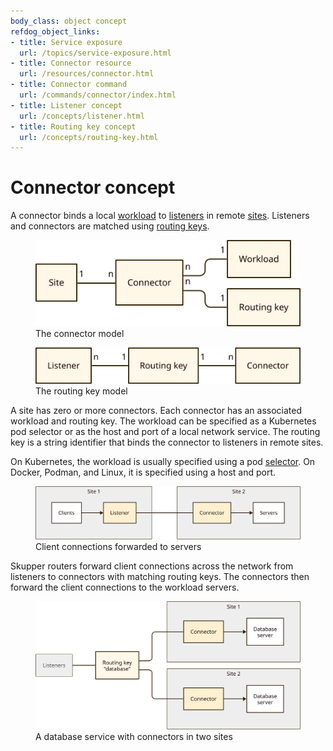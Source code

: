 ```yaml
---
body_class: object concept
refdog_object_links:
- title: Service exposure
  url: /topics/service-exposure.html
- title: Connector resource
  url: /resources/connector.html
- title: Connector command
  url: /commands/connector/index.html
- title: Listener concept
  url: /concepts/listener.html
- title: Routing key concept
  url: /concepts/routing-key.html
---
```


# Connector concept

<section>

A connector binds a local [workload](workload.html) to
[listeners](listener.html) in remote [sites](site.html).  Listeners
and connectors are matched using [routing keys](routing-key.html).

<figure>
  <img src="images/connector-model.svg"/>
  <figcaption>The connector model</figcaption>
</figure>

<figure>
  <img src="images/routing-key-model.svg"/>
  <figcaption>The routing key model</figcaption>
</figure>

A site has zero or more connectors.  Each connector has an
associated workload and routing key.  The workload can be specified
as a Kubernetes pod selector or as the host and port of a local
network service.  The routing key is a string identifier that binds
the connector to listeners in remote sites.

On Kubernetes, the workload is usually specified using a pod
[selector][kube-selector].  On Docker, Podman, and Linux, it is
specified using a host and port.

[kube-selector]: https://kubernetes.io/docs/concepts/overview/working-with-objects/labels/

<figure>
  <img src="images/service-1.svg"/>
  <figcaption>Client connections forwarded to servers</figcaption>
</figure>

Skupper routers forward client connections across the network from
listeners to connectors with matching routing keys.  The connectors
then forward the client connections to the workload servers.

<figure>
  <img src="images/connector-1.svg"/>
  <figcaption>A database service with connectors in two
  sites</figcaption>
</figure>

</section>
